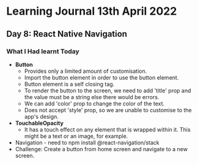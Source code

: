 # Learning Journal 13th April 2022
## Day 8: React Native Navigation
### What I Had learnt Today
* **Button**
  * Provides only a limited amount of customisation.
  * Import the button element in order to use the button element.
  * Button element is a self closing tag.
  * To render the button to the screen, we need to add 'title' prop and the value must be a string else there would be errors.
  * We can add 'color' prop to change the color of the text.
  * Does not accept 'style' prop, so we are unable to customise to the app's design.
* **TouchableOpacity**
  * It has a touch effect on any element that is wrapped within it. This might be a text or an image, for example.
* Navigation - need to npm install @react-navigation/stack
* Challenge: Create a button from home screen and navigate to a new screen.
